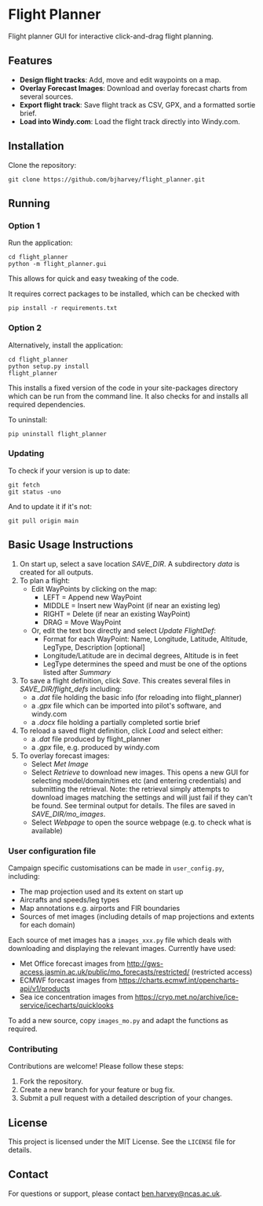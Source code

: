 # Flight Planner

Flight planner GUI for interactive click-and-drag flight planning.

## Features

- **Design flight tracks**: Add, move and edit waypoints on a map.
- **Overlay Forecast Images**: Download and overlay forecast charts from several sources.
- **Export flight track**: Save flight track as CSV, GPX, and a formatted sortie brief.
- **Load into Windy.com**: Load the flight track directly into Windy.com.

## Installation

Clone the repository:
```
git clone https://github.com/bjharvey/flight_planner.git
```

## Running

### Option 1

Run the application:
```
cd flight_planner
python -m flight_planner.gui
```
This allows for quick and easy tweaking of the code.

It requires correct packages to be installed, which can be checked with
```
pip install -r requirements.txt
```

### Option 2

Alternatively, install the application:
```
cd flight_planner
python setup.py install
flight_planner
```
This installs a fixed version of the code in your site-packages directory
which can be run from the command line. It also  checks for and installs
all required dependencies.

To uninstall:
```
pip uninstall flight_planner
```

### Updating

To check if your version is up to date:
```
git fetch
git status -uno
```

And to update it if it's not:
```
git pull origin main
```

## Basic Usage Instructions

1. On start up, select a save location *SAVE_DIR*. A subdirectory *data* is created for all outputs.
2. To plan a flight:
    - Edit WayPoints by clicking on the map:
        - LEFT = Append new WayPoint
        - MIDDLE = Insert new WayPoint (if near an existing leg)
        - RIGHT = Delete (if near an existing WayPoint)
        - DRAG = Move WayPoint
    - Or, edit the text box directly and select *Update FlightDef*:
        - Format for each WayPoint: Name, Longitude, Latitude, Altitude, LegType, Description [optional]
        - Longitude/Latitude are in decimal degrees, Altitude is in feet
        - LegType determines the speed and must be one of the options listed after *Summary*
3. To save a flight definition, click *Save*. This creates several files in *SAVE_DIR/flight_defs* including:
    - a *.dat* file holding the basic info (for reloading into flight_planner)
    - a *.gpx* file which can be imported into pilot's software, and windy.com
    - a *.docx* file holding a partially completed sortie brief
4. To reload a saved flight definition, click *Load* and select either:
    - a *.dat* file produced by flight_planner
    - a *.gpx* file, e.g. produced by windy.com
5. To overlay forecast images:
    - Select *Met Image*
    - Select *Retrieve* to download new images. This opens a new GUI for selecting model/domain/times etc (and entering credentials) and submitting the retrieval. Note: the retrieval simply attempts to download images matching the settings and will just fail if they can't be found. See terminal output for details. The files are saved in *SAVE_DIR/mo_images*.
    - Select *Webpage* to open the source webpage (e.g. to check what is available)

### User configuration file

Campaign specific customisations can be made in `user_config.py`, including:
- The map projection used and its extent on start up
- Aircrafts and speeds/leg types
- Map annotations e.g. airports and FIR boundaries
- Sources of met images (including details of map projections and extents for each domain)

Each source of met images has a `images_xxx.py` file which deals with downloading and displaying the relevant images. Currently have used:
- Met Office forecast images from http://gws-access.jasmin.ac.uk/public/mo_forecasts/restricted/ (restricted access)
- ECMWF forecast images from https://charts.ecmwf.int/opencharts-api/v1/products 
- Sea ice concentration images from https://cryo.met.no/archive/ice-service/icecharts/quicklooks

To add a new source, copy `images_mo.py` and adapt the functions as required.   

### Contributing

Contributions are welcome! Please follow these steps:
1. Fork the repository.
2. Create a new branch for your feature or bug fix.
3. Submit a pull request with a detailed description of your changes.

## License

This project is licensed under the MIT License. See the `LICENSE` file for details.

## Contact

For questions or support, please contact ben.harvey@ncas.ac.uk.